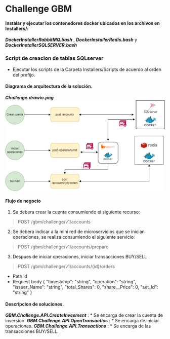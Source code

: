 # Challenge GBM

#### Instalar y ejecutar los contenedores docker ubicados en los archivos en Installers/:

**_DockerInstallerRabbitMQ.bash_** , **_DockerInstallerRedis.bash_** y **_DockerInstallerSQLSERVER.bash_**

### Script de creacion de tablas SQLserver

* Ejecutar los scripts de la Carpeta Installers/Scripts de acuerdo al orden del prefijo.

#### Diagrama de arquitectura de la solución.
**_Challenge.drawio.png_**
![alt text for screen readers](./Challenge.drawio.png "diagrama de arquitectura")

#### Flujo de negocio

1.  Se debera crear la cuenta consumiendo el siguiente recurso:

> POST /gbm/challenge/v1/accounts
    

2.  Se debera indicar a la mini red de microservicios que se inician operaciones, se realiza consumiendo el siguiente servicio:

> POST /gbm/challenge/v1/accounts/prepare

3.  Despues de iniciar operaciones, iniciar transacciones BUY/SELL

> POST /gbm/challenge/v1/accounts/{id}/orders
* Path
  id
* Request body
	{
  "timestamp": "string",
  "operation": "string",
  "issuer_Name": "string",
  "total_Shares": 0,
  "share__Price": 0,
  "set_Id": "string"
	}

#### Descripcion de soluciones.

**_GBM.Challenge.API.CreateInvesment_** : * Se encarga de crear la cuenta de inversion.
**_GBM.Challenge.API.OpenTransactios_** : * Se encarga de iniciar operaciones.
**_GBM.Challenge.API.Transactions_** : * Se encarga de las transacciones BUY/SELL.


